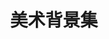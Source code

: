 ---
logo: images/art_book/美术背景集.jpg
title: 美术背景集
subTitle: 暂无资源，如果你拥有该资源，可点击此处向我们提交反馈

category: 画集

hasResource: false
---